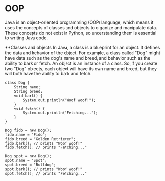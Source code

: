# OOP

Java is an object-oriented programming (OOP) language, which means it uses the concepts of classes and objects to organize and manipulate data. These concepts do not exist in Python, so understanding them is essential to writing Java code.

**Classes and objects
In Java, a class is a blueprint for an object. It defines the data and behavior of the object. For example, a class called "Dog" might have data such as the dog's name and breed, and behavior such as the ability to bark or fetch. An object is an instance of a class. So, if you create two "Dog" objects, each object will have its own name and breed, but they will both have the ability to bark and fetch.

```agsl
class Dog {
    String name;
    String breed;
    void bark() {
        System.out.println("Woof woof!");
    }
    void fetch() {
        System.out.println("Fetching...");
    }
}

Dog fido = new Dog();
fido.name = "Fido";
fido.breed = "Golden Retriever";
fido.bark(); // prints "Woof woof!"
fido.fetch(); // prints "Fetching..."

Dog spot = new Dog();
spot.name = "Spot";
spot.breed = "Bulldog";
spot.bark(); // prints "Woof woof!"
spot.fetch(); // prints "Fetching..."

```